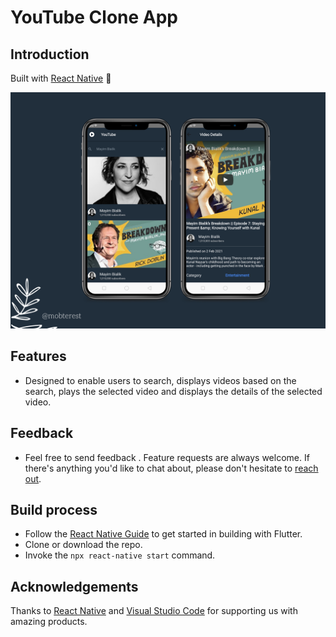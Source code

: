 # YouTube Clone App

## Introduction

Built with [React Native](https://reactnative.dev/) :star2:

![Banner of the images](showcase.png)

## Features

 - Designed to enable users to search, displays videos based on the search, plays the selected video and displays the details of the selected video.

## Feedback

- Feel free to send feedback . Feature requests are always welcome. If there's anything you'd like to chat about, please don't hesitate to [reach out](https://www.instagram.com/mobterest/).

## Build process

- Follow the [React Native Guide](https://reactnative.dev/docs/getting-started) to get started in building with Flutter.
- Clone or download the repo.
- Invoke the ``` npx react-native start ``` command.

## Acknowledgements

Thanks to [React Native](https://reactnative.dev/) and [Visual Studio Code](https://code.visualstudio.com/) for supporting us with amazing products.